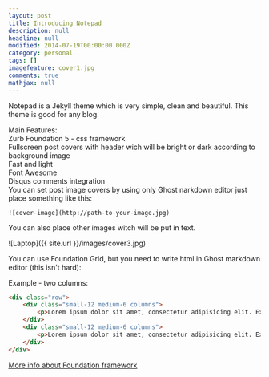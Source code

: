 ```yaml
---
layout: post
title: Introducing Notepad
description: null
headline: null
modified: 2014-07-19T00:00:00.000Z
category: personal
tags: []
imagefeature: cover1.jpg
comments: true
mathjax: null
---
```


Notepad is a Jekyll theme which is very simple, clean and beautiful. This theme is good for any blog.

Main Features:<br>Zurb Foundation 5 - css framework<br>Fullscreen post covers with header wich will be bright or dark according to background image<br>Fast and light<br>Font Awesome<br>Disqus comments integration<br>You can set post image covers by using only Ghost narkdown editor just place something like this:

```
![cover-image](http://path-to-your-image.jpg)
```

You can also place other images witch will be put in text.

![Laptop]({{ site.url }}/images/cover3.jpg)

You can use Foundation Grid, but you need to write html in Ghost markdown editor (this isn't hard):

Example - two columns:

```html
<div class="row">
    <div class="small-12 medium-6 columns">
        <p>Lorem ipsum dolor sit amet, consectetur adipisicing elit. Explicabo blanditiis pariatur, odio amet voluptas fugiat veniam quos ratione unde aperiam, aspernatur, dolores tempore nam. Vitae facere ipsum soluta architecto quisquam doloremque facilis commodi debitis atque, porro nesciunt modi reiciendis natus beatae aperiam cupiditate expedita eum, doloribus, obcaecati excepturi autem! Perferendis quam, deserunt illum ipsa repellendus nesciunt eum qui repellat est possimus natus quod ducimus excepturi fugit, tempore, dolores maiores esse?</p>
    </div>
    <div class="small-12 medium-6 columns">
        <p>Lorem ipsum dolor sit amet, consectetur adipisicing elit. Explicabo blanditiis pariatur, odio amet voluptas fugiat veniam quos ratione unde aperiam, aspernatur, dolores tempore nam. Vitae facere ipsum soluta architecto quisquam doloremque facilis commodi debitis atque, porro nesciunt modi reiciendis natus beatae aperiam cupiditate expedita eum, doloribus, obcaecati excepturi autem! Perferendis quam, deserunt illum ipsa repellendus nesciunt eum qui repellat est possimus natus quod ducimus excepturi fugit, tempore, dolores maiores esse?</p>
    </div>
</div>
```

[More info about Foundation framework](http://foundation.zurb.com/docs/)
